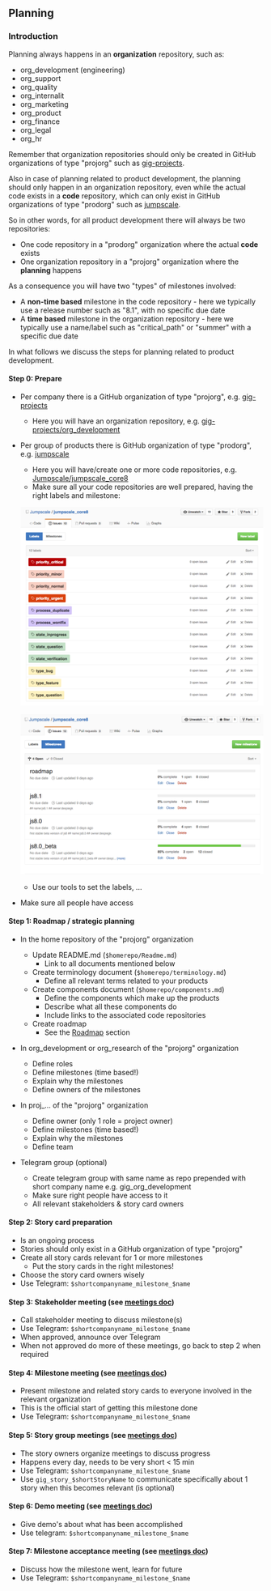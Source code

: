## Planning

### Introduction

Planning always happens in an **organization** repository, such as:

- org_development (engineering)
- org_support
- org_quality
- org_internalit
- org_marketing
- org_product
- org_finance
- org_legal
- org_hr

Remember that organization repositories should only be created in GitHub organizations of type "projorg" such as [gig-projects](https://github.com/gig-projects).

Also in case of planning related to product development, the planning should only happen in an organization repository, even while the actual code exists in a **code** repository, which can only exist in GitHub organizations of type "prodorg" such as [jumpscale](https://github.com/jumpscale).
 
So in other words, for all product development there will always be two repositories:

- One code repository in a "prodorg" organization where the actual **code** exists
- One organization repository in a "projorg" organization where the **planning** happens

As a consequence you will have two "types" of milestones involved:
- A **non-time based** milestone in the code repository - here we typically use a release number such as "8.1", with no specific due date
- A **time based** milestone in the organization repository - here we typically use a name/label such as "critical_path" or "summer" with a specific due date

In what follows we discuss the steps for planning related to product development.


#### Step 0: Prepare

- Per company there is a GitHub organization of type "projorg", e.g. [gig-projects](https://github.com/gig-projects)
  - Here you will have an organization repository, e.g. [gig-projects/org_development](https://github.com/gig-projects/org_development)
- Per group of products there is GitHub organization of type "prodorg", e.g. [jumpscale](https://github.com/jumpscale)
  - Here you will have/create one or more code repositories, e.g. [Jumpscale/jumpscale_core8](https://github.com/Jumpscale/jumpscale_core8)
  - Make sure all your code repositories are well prepared, having the right labels and milestone:
  
  ![](labels.png)
  
  ![](milestones.png)
   
  - Use our tools to set the labels, ... 
- Make sure all people have access


#### Step 1: Roadmap / strategic planning

- In the home repository of the "projorg" organization
  - Update README.md (```$homerepo/Readme.md```)
    - Link to all documents mentioned below 
  - Create terminology document (```$homerepo/terminology.md```)
    - Define all relevant terms related to your products 
  - Create components document (```$homerepo/components.md```)
    - Define the components which make up the products
    - Describe what all these components do
    - Include links to the associated code repositories
  - Create roadmap
    - See the [Roadmap](roadmap.md) section 

- In org_development or org_research of the "projorg" organization
  - Define roles
  - Define milestones (time based!)
  - Explain why the milestones
  - Define owners of the milestones

- In proj_... of the "projorg" organization
  - Define owner (only 1 role = project owner)
  - Define milestones (time based!)
  - Explain why the milestones
  - Define team

- Telegram group (optional)
  - Create telegram group with same name as repo prepended with short company name e.g. gig_org_development
  - Make sure right people have access to it   
  - All relevant stakeholders & story card owners
  

#### Step 2: Story card preparation

- Is an ongoing process
- Stories should only exist in a GitHub organization of type "projorg"
- Create all story cards relevant for 1 or more milestones
    - Put the story cards in the right milestones! 
- Choose the story card owners wisely
- Use Telegram: ```$shortcompanyname_milestone_$name```


#### Step 3: Stakeholder meeting (see [meetings doc](meetings.md))

- Call stakeholder meeting to discuss milestone(s)
- Use Telegram: ```$shortcompanyname_milestone_$name```
- When approved, announce over Telegram
- When not approved do more of these meetings, go back to step 2 when required


#### Step 4: Milestone meeting (see [meetings doc](meetings.md))

- Present milestone and related story cards to everyone involved in the relevant organization
- This is the official start of getting this milestone done
- Use Telegram: ```$shortcompanyname_milestone_$name```


#### Step 5: Story group meetings (see [meetings doc](meetings.md))

- The story owners organize meetings to discuss progress
- Happens every day, needs to be very short < 15 min
- Use Telegram: ```$shortcompanyname_milestone_$name```
- Use ```gig_story_$shortStoryName``` to communicate specifically about 1 story when this becomes relevant (is optional)


#### Step 6: Demo meeting (see [meetings doc](meetings.md))

- Give demo's about what has been accomplished
- Use telegram: ```$shortcompanyname_milestone_$name```


#### Step 7: Milestone acceptance meeting (see [meetings doc](meetings.md))

- Discuss how the milestone went, learn for future
- Use Telegram: ```$shortcompanyname_milestone_$name```